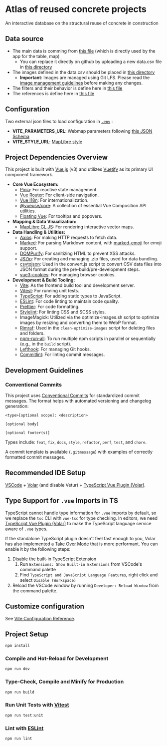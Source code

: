 # Atlas of reused concrete projects
An interactive database on the structural reuse of concrete in construction

## Data source

- The main data is comming from [this file](https://github.com/EPFL-ENAC/sxl-recrete-atlas/blob/main/src/assets/data/data.csv) (which is directly used by the app for the table, map)
   - You can replace it directly on github by uploading a new data.csv file in [this directory](https://github.com/EPFL-ENAC/sxl-recrete-atlas/blob/main/src/assets/data)
- The images defined in the data.csv should be placed in [this directory](https://github.com/EPFL-ENAC/sxl-recrete-atlas/blob/main/public/images)
   - **Important**: Images are managed using Git LFS. Please read the [image management guidelines](public/images/README.md) before making any changes.
- The filters and their behavior is define here in [this file](https://github.com/EPFL-ENAC/sxl-recrete-atlas/blob/main/src/assets/data/keys.csv)
- The references is define here in  [this file](https://github.com/EPFL-ENAC/sxl-recrete-atlas/blob/main/src/assets/data/references.csv)


## Configuration

Two external json files to load configuration in [`.env`](.env) :

- **VITE_PARAMETERS_URL**: Webmap parameters following [this JSON Schema](schema/parameters.schema.json)
- **VITE_STYLE_URL**: [MapLibre style](https://maplibre.org/maplibre-style-spec)


## Project Dependencies Overview

This project is built with [Vue.js](https://vuejs.org/) (v3) and utilizes [Vuetify](https://vuetifyjs.com/) as its primary UI component framework.

*   **Core Vue Ecosystem:**
    *   [Pinia](https://pinia.vuejs.org/): For reactive state management.
    *   [Vue Router](https://router.vuejs.org/): For client-side navigation.
    *   [Vue I18n](https://vue-i18n.intlify.dev/): For internationalization.
    *   [@vueuse/core](https://vueuse.org/): A collection of essential Vue Composition API utilities.
    *   [Floating Vue](https://floating-vue.starpad.dev/): For tooltips and popovers.
*   **Mapping & Data Visualization:**
    *   [MapLibre GL JS](https://maplibre.org/): For rendering interactive vector maps.
*   **Data Handling & Utilities:**
    *   [Axios](https://axios-http.com/): For making HTTP requests to fetch data.
    *   [Marked](https://marked.js.org/): For parsing Markdown content, with [marked-emoji](https://github.com/UziTech/marked-emoji) for emoji support.
    *   [DOMPurify](https://github.com/cure53/DOMPurify): For sanitizing HTML to prevent XSS attacks.
    *   [JSZip](https://stuk.github.io/jszip/): For creating and managing .zip files, used for data bundling.
    *   [csvtojson](https://github.com/Keyang/node-csvtojson): Used in the convert.js script to convert CSV data files into JSON format during the pre-build/pre-development steps.
    *   [vue3-cookies](https://github.com/KanHarI/vue3-cookies): For managing browser cookies.
*   **Development & Build Tooling:**
    *   [Vite](https://vitejs.dev/): As the frontend build tool and development server.
    *   [Vitest](https://vitest.dev/): For running unit tests.
    *   [TypeScript](https://www.typescriptlang.org/): For adding static types to JavaScript.
    *   [ESLint](https://eslint.org/): For code linting to maintain code quality.
    *   [Prettier](https://prettier.io/): For code formatting.
    *   [Stylelint](https://stylelint.io/): For linting CSS and SCSS styles.
    *   ImageMagick: Utilized via the optimize-images.sh script to optimize images by resizing and converting them to WebP format.
    *   [Rimraf](https://github.com/isaacs/rimraf): Used in the `clean-optimize-images` script for deleting files and folders.
    *   [npm-run-all](https://github.com/mysticatea/npm-run-all): To run multiple npm scripts in parallel or sequentially (e.g., in the `build` script).
    *   [Lefthook](https://github.com/evilmartians/lefthook): For managing Git hooks.
    *   [Commitlint](https://commitlint.js.org/): For linting commit messages.


## Development Guidelines

### Conventional Commits

This project uses [Conventional Commits](https://www.conventionalcommits.org/) for standardized commit messages. The format helps with automated versioning and changelog generation:

```
<type>[optional scope]: <description>

[optional body]

[optional footer(s)]
```

Types include: `feat`, `fix`, `docs`, `style`, `refactor`, `perf`, `test`, and `chore`.

A commit template is available (`.gitmessage`) with examples of correctly formatted commit messages.

## Recommended IDE Setup

[VSCode](https://code.visualstudio.com/) + [Volar](https://marketplace.visualstudio.com/items?itemName=Vue.volar) (and disable Vetur) + [TypeScript Vue Plugin (Volar)](https://marketplace.visualstudio.com/items?itemName=Vue.vscode-typescript-vue-plugin).

## Type Support for `.vue` Imports in TS

TypeScript cannot handle type information for `.vue` imports by default, so we replace the `tsc` CLI with `vue-tsc` for type checking. In editors, we need [TypeScript Vue Plugin (Volar)](https://marketplace.visualstudio.com/items?itemName=Vue.vscode-typescript-vue-plugin) to make the TypeScript language service aware of `.vue` types.

If the standalone TypeScript plugin doesn't feel fast enough to you, Volar has also implemented a [Take Over Mode](https://github.com/johnsoncodehk/volar/discussions/471#discussioncomment-1361669) that is more performant. You can enable it by the following steps:

1. Disable the built-in TypeScript Extension
   1. Run `Extensions: Show Built-in Extensions` from VSCode's command palette
   2. Find `TypeScript and JavaScript Language Features`, right click and select `Disable (Workspace)`
2. Reload the VSCode window by running `Developer: Reload Window` from the command palette.

## Customize configuration

See [Vite Configuration Reference](https://vitejs.dev/config/).

## Project Setup

```sh
npm install
```

### Compile and Hot-Reload for Development

```sh
npm run dev
```

### Type-Check, Compile and Minify for Production

```sh
npm run build
```

### Run Unit Tests with [Vitest](https://vitest.dev/)

```sh
npm run test:unit
```

### Lint with [ESLint](https://eslint.org/)

```sh
npm run lint
```
